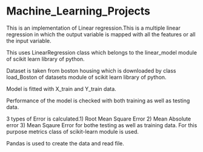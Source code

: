 # Machine_Learning_Projects

This is an implementation of Linear regression.This is a multiple linear regression in which the output variable is mapped with all the features or all the input variable.

This uses LinearRegression class which belongs to the linear_model module of scikit learn library of python.

Dataset is taken from boston housing which is downloaded by class load_Boston of datasets module of scikit learn library of python.

Model is fitted with X_train and Y_train data.

Performance of the model is checked with both training as well as testing data.

3 types of Error is calculated.1) Root Mean Square Error 2) Mean Absolute error 3) Mean Sqaure Error for bothe testing as well as training data. For this purpose metrics class of scikit-learn module is used.

Pandas is used to create the data and read file.


